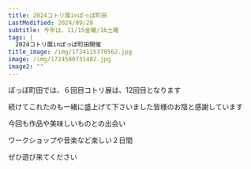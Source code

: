 ```yaml
---
title: 2024コトリ展inぽっぽ町田
LastModified: 2024/09/28
subtitle: 今年は、11/15金曜/16土曜
tags: |
  2024コトリ展inぽっぽ町田開催
title_image: /img/1724115370562.jpg
image: /img/1724580731482.jpg
image2: ""
---
```

ぽっぽ町田﻿では、６回目コトリ展は、12回目となります

続けてこれたのも﻿一緒に盛上げて下さいました皆様のお陰と感謝しています

今回も﻿作品や美味しいものとの出会い

ワークショップや音楽など楽しい２日間

ぜひ﻿遊び来てください